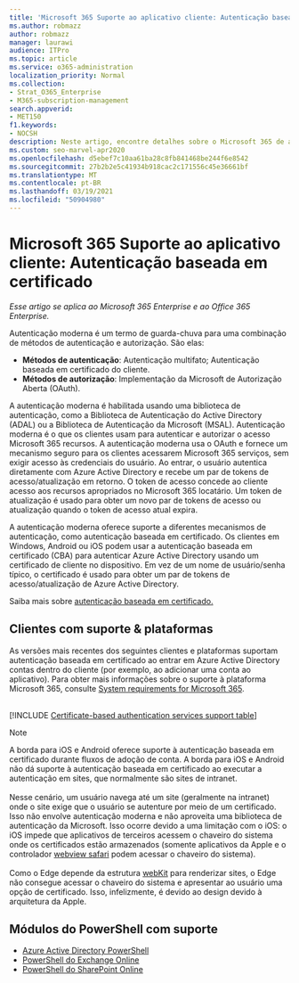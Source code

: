 ```yaml
---
title: 'Microsoft 365 Suporte ao aplicativo cliente: Autenticação baseada em certificado'
ms.author: robmazz
author: robmazz
manager: laurawi
audience: ITPro
ms.topic: article
ms.service: o365-administration
localization_priority: Normal
ms.collection:
- Strat_O365_Enterprise
- M365-subscription-management
search.appverid:
- MET150
f1.keywords:
- NOCSH
description: Neste artigo, encontre detalhes sobre o Microsoft 365 de aplicativo cliente para autenticação baseada em certificado.
ms.custom: seo-marvel-apr2020
ms.openlocfilehash: d5ebef7c10aa61ba28c8fb841468be244f6e8542
ms.sourcegitcommit: 27b2b2e5c41934b918cac2c171556c45e36661bf
ms.translationtype: MT
ms.contentlocale: pt-BR
ms.lasthandoff: 03/19/2021
ms.locfileid: "50904980"
---
```

# <a name="microsoft-365-client-app-support-certificate-based-authentication"></a>Microsoft 365 Suporte ao aplicativo cliente: Autenticação baseada em certificado

*Esse artigo se aplica ao Microsoft 365 Enterprise e ao Office 365 Enterprise.*

Autenticação moderna é um termo de guarda-chuva para uma combinação de métodos de autenticação e autorização. São elas:

- **Métodos de autenticação**: Autenticação multifato; Autenticação baseada em certificado do cliente.
- **Métodos de autorização**: Implementação da Microsoft de Autorização Aberta (OAuth).

A autenticação moderna é habilitada usando uma biblioteca de autenticação, como a Biblioteca de Autenticação do Active Directory (ADAL) ou a Biblioteca de Autenticação da Microsoft (MSAL). Autenticação moderna é o que os clientes usam para autenticar e autorizar o acesso Microsoft 365 recursos. A autenticação moderna usa o OAuth e fornece um mecanismo seguro para os clientes acessarem Microsoft 365 serviços, sem exigir acesso às credenciais do usuário. Ao entrar, o usuário autentica diretamente com Azure Active Directory e recebe um par de tokens de acesso/atualização em retorno. O token de acesso concede ao cliente acesso aos recursos apropriados no Microsoft 365 locatário. Um token de atualização é usado para obter um novo par de tokens de acesso ou atualização quando o token de acesso atual expira.

A autenticação moderna oferece suporte a diferentes mecanismos de autenticação, como autenticação baseada em certificado. Os clientes em Windows, Android ou iOS podem usar a autenticação baseada em certificado (CBA) para autenticar Azure Active Directory usando um certificado de cliente no dispositivo. Em vez de um nome de usuário/senha típico, o certificado é usado para obter um par de tokens de acesso/atualização de Azure Active Directory.

Saiba mais sobre [autenticação baseada em certificado.](/azure/active-directory/authentication/active-directory-certificate-based-authentication-get-started)

## <a name="supported-clients--platforms"></a>Clientes com suporte & plataformas

As versões mais recentes dos seguintes clientes e plataformas suportam autenticação baseada em certificado ao entrar em Azure Active Directory contas dentro do cliente (por exemplo, ao adicionar uma conta ao aplicativo). Para obter mais informações sobre o suporte à plataforma Microsoft 365, consulte [System requirements for Microsoft 365](/microsoft-365/microsoft-365-and-office-resources).
<br>
<br>

[!INCLUDE [Certificate-based authentication services support table](../includes/microsoft-365-client-support-certificate-based-authentication-include.md)]

>[!NOTE]
>A borda para iOS e Android oferece suporte à autenticação baseada em certificado durante fluxos de adoção de conta. A borda para iOS e Android não dá suporte à autenticação baseada em certificado ao executar a autenticação em sites, que normalmente são sites de intranet. <br><br>  Nesse cenário, um usuário navega até um site (geralmente na intranet) onde o site exige que o usuário se autenture por meio de um certificado. Isso não envolve autenticação moderna e não aproveita uma biblioteca de autenticação da Microsoft. Isso ocorre devido a uma limitação com o iOS: o iOS impede que aplicativos de terceiros acessem o chaveiro do sistema onde os certificados estão armazenados (somente aplicativos da Apple e o controlador [webview safari](https://developer.apple.com/documentation/safariservices/sfsafariviewcontroller) podem acessar o chaveiro do sistema). <br><br> Como o Edge depende da estrutura [webKit](https://developer.apple.com/documentation/webkit) para renderizar sites, o Edge não consegue acessar o chaveiro do sistema e apresentar ao usuário uma opção de certificado. Isso, infelizmente, é devido ao design devido à arquitetura da Apple.

## <a name="supported-powershell-modules"></a>Módulos do PowerShell com suporte

- [Azure Active Directory PowerShell](/powershell/azure/active-directory/overview?view=azureadps-2.0)
- [PowerShell do Exchange Online](/powershell/exchange/exchange-online-powershell)
- [PowerShell do SharePoint Online](/powershell/sharepoint/sharepoint-online/connect-sharepoint-online)

